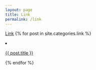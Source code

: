 ```yaml
---
layout: page
title: Link
permalink: /link
---
```


<a href="/link">Link</a>
{% for post in site.categories.link %}
  <li><a href="{{ post.url }}">
    <p>{{ post.title }}</p>
  </a></li>
{% endfor %}